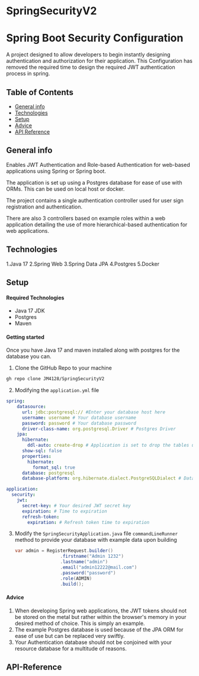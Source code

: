 # SpringSecurityV2
# Spring Boot Security Configuration
  A project designed to allow developers to begin instantly designing  authentication and authorization for their application.
  This Configuration has removed the required time to design the required JWT authentication process in spring.

## Table of Contents
* [General info](#general-info)
* [Technologies](#technologies)
* [Setup](#setup)
* [Advice](#setup)
* [API Reference](#API-Reference)


## General info
Enables JWT Authentication and Role-based Authentication for web-based applications using Spring or Spring boot.

The application is set up using a Postgres database for ease of use with ORMs. This can be used on local host or docker.

The project contains a single authentication controller used for user sign registration and authentication.

There are also 3 controllers based on example roles within a web application detailing the use of more hierarchical-based authentication for web applications. 


## Technologies
1.Java 17
2.Spring Web
3.Spring Data JPA
4.Postgres 
5.Docker

## Setup 

#### Required Technologies
* Java 17 JDK
* Postgres
* Maven

#### Getting started
Once you have Java 17 and maven installed along with postgres for the database you can.

1. Clone the GitHub Repo to your machine
```sh
gh repo clone JM4128/SpringSecurityV2
```
2. Modifying the `application.yml` file
```yml
spring:
    datasource:
      url: jdbc:postgresql:// #Enter your database host here
      username: username # Your database username
      password: password # Your database password
      driver-class-name: org.postgresql.Driver # Postgres Driver
    jpa:
      hibernate:
        ddl-auto: create-drop # Application is set to drop the tables upon build for ease of testing
      show-sql: false
      properties:
        hibernate:
          format_sql: true
      database: postgresql
      database-platform: org.hibernate.dialect.PostgreSQLDialect # Database dialect

application:
  security:
    jwt:
      secret-key: # Your desired JWT secret key
      expiration: # Time to expiration
      refresh-token:
        expiration: # Refresh token time to expiration
```
3. Modify the `SpringSecurityApplication.java` file `commandLineRunner` method to provide your database with example data upon building
   ```java
   var admin = RegisterRequest.builder()
					.firstname("Admin 1232")
					.lastname("admin")
					.email("admin12222@mail.com")
					.password("password")
					.role(ADMIN)
					.build();
   ```
   
#### Advice

1. When developing Spring web applications, the JWT tokens should not be stored on the metal but rather within the browser's memory in your desired method of choice. This is simply an example.
2. The example Postgres database is used because of the JPA ORM for ease of use but can be replaced very swiftly.
3. Your Authentication database should not be conjoined with your resource database for a multitude of reasons.

## API-Reference
   
  
  


